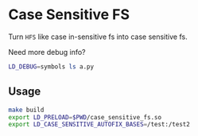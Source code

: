 Case Sensitive FS
=================

Turn `HFS` like case in-sensitive fs into case sensitive fs.

Need more debug info?
```bash
LD_DEBUG=symbols ls a.py
```

Usage
-----

```bash
make build
export LD_PRELOAD=$PWD/case_sensitive_fs.so
export LD_CASE_SENSITIVE_AUTOFIX_BASES=/test:/test2
```

